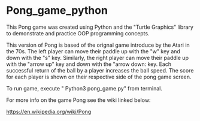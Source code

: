 # Pong_game_python
This Pong game was created using Python and the "Turtle Graphics" library to demonstrate and practice OOP programming concepts.

This version of Pong is based of the orignal game introduce by the Atari in the 70s. The left player can move their paddle up with the "w" key and down with the "s" key. Similarly, the right player can move their paddle up with the "arrow up" key and down with the "arrow down: key. Each successful return of the ball by a player increases the ball speed. The score for each player is shown on their respective side of the pong game screen. 


To run game, execute " Python3 pong_game.py" from terminal. 


For more info on the game Pong see the wiki linked below:

https://en.wikipedia.org/wiki/Pong
